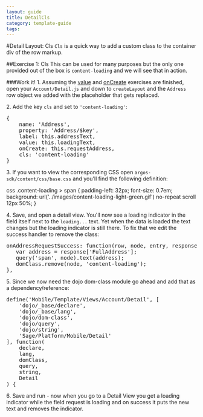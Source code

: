 ---
layout: guide
title: DetailCls
category: template-guide
tags: 
---
#Detail Layout: Cls
`Cls` is a quick way to add a custom class to the container div of the row markup. 

##Exercise 1: Cls
This can be used for many purposes but the only one provided out of the box is `content-loading` and we will see that in action.

###Work it!
1\. Assuming the [value](Value.html) and [onCreate](onCreate.html) exercises are finished, open your `Account/Detail.js` and down to `createLayout` and the `Address` row object we added with the placeholder that gets replaced.

2\. Add the key `cls` and set to `'content-loading'`:

<pre class="brush: js">
{
    name: 'Address',
    property: 'Address/$key',
    label: this.addressText,
    value: this.loadingText,
    onCreate: this.requestAddress,
    cls: 'content-loading'
}
</pre>

3\. If you want to view the corresponding CSS open `argos-sdk/content/css/base.css` and you'll find the following definition:

</pre>css
.content-loading > span
{
    padding-left: 32px;
    font-size: 0.7em;
    background: url('../images/content-loading-light-green.gif') no-repeat scroll 12px 50%;
}
</pre>

4\. Save, and open a detail view. You'll now see a loading indicator in the field itself next to the `loading...` text. Yet when the data is loaded the text changes but the loading indicator is still there. To fix that we edit the success handler to remove the class:

<pre class="brush: js">
onAddressRequestSuccess: function(row, node, entry, response) {
   var address = response['FullAddress'];
   query('span', node).text(address);
   domClass.remove(node, 'content-loading');
},
</pre>

5\. Since we now need the dojo dom-class module go ahead and add that as a dependency/reference:

<pre class="brush: js">
define('Mobile/Template/Views/Account/Detail', [
    'dojo/_base/declare',
    'dojo/_base/lang',
    'dojo/dom-class',
    'dojo/query',
    'dojo/string',
    'Sage/Platform/Mobile/Detail'
], function(
    declare,
    lang,
    domClass,
    query,
    string,
    Detail
) {
</pre>

6\. Save and run - now when you go to a Detail View you get a loading indicator while the field request is loading and on success it puts the new text and removes the indicator.
